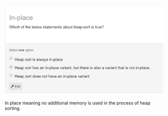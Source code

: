 ![Exported image](../../../attachments/Exported%20image%2020241209225322-0.png)  

In place meaning no additional memory is used in the process of heap sorting.